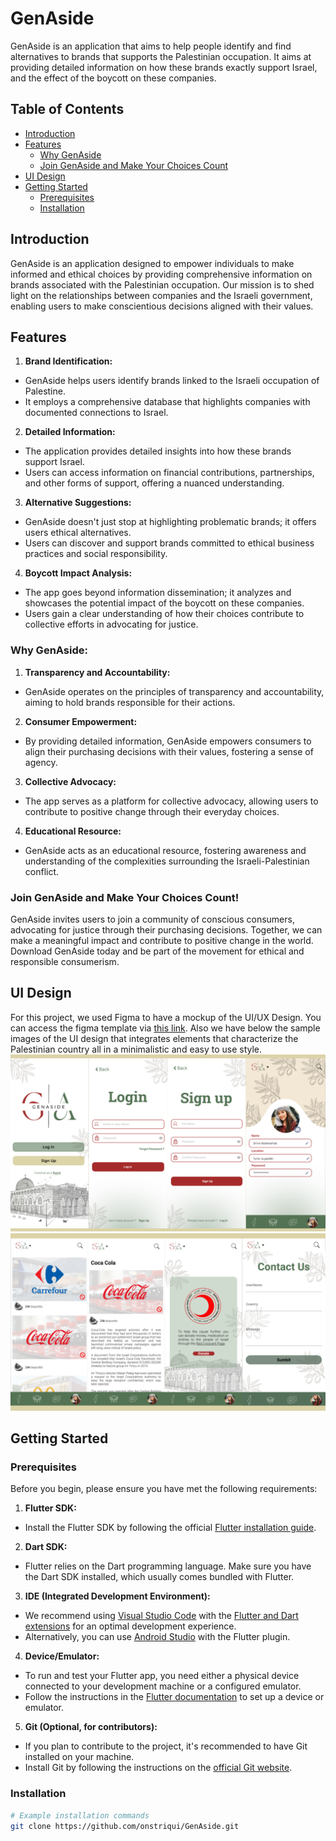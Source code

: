 # GenAside

GenAside is an application that aims to help people identify and find alternatives to brands that supports the Palestinian occupation.
It aims at providing detailed information on how these brands exactly support Israel, and the effect of the boycott on these companies.

## Table of Contents

- [Introduction](#introduction)
- [Features](#features)
  - [Why GenAside](#why-genaside)
  - [Join GenAside and Make Your Choices Count](#join-genaside-and-make-your-choices-count)
- [UI Design](#ui-design)
- [Getting Started](#getting-started)
  - [Prerequisites](#prerequisites)
  - [Installation](#installation)

## Introduction
GenAside is an application designed to empower individuals to make informed and ethical choices by providing comprehensive information on brands associated with the Palestinian occupation. Our mission is to shed light on the relationships between companies and the Israeli government, enabling users to make conscientious decisions aligned with their values.

## Features

1. **Brand Identification:**

- GenAside helps users identify brands linked to the Israeli occupation of Palestine.
- It employs a comprehensive database that highlights companies with documented connections to Israel.

2. **Detailed Information:**

- The application provides detailed insights into how these brands support Israel.
- Users can access information on financial contributions, partnerships, and other forms of support, offering a nuanced understanding.

3. **Alternative Suggestions:**

- GenAside doesn't just stop at highlighting problematic brands; it offers users ethical alternatives.
- Users can discover and support brands committed to ethical business practices and social responsibility.

4. **Boycott Impact Analysis:**
- The app goes beyond information dissemination; it analyzes and showcases the potential impact of the boycott on these companies.
- Users gain a clear understanding of how their choices contribute to collective efforts in advocating for justice.

### Why GenAside:

1. **Transparency and Accountability:**
- GenAside operates on the principles of transparency and accountability, aiming to hold brands responsible for their actions.

2. **Consumer Empowerment:**
- By providing detailed information, GenAside empowers consumers to align their purchasing decisions with their values, fostering a sense of agency.

3. **Collective Advocacy:**
- The app serves as a platform for collective advocacy, allowing users to contribute to positive change through their everyday choices.

4. **Educational Resource:**
- GenAside acts as an educational resource, fostering awareness and understanding of the complexities surrounding the Israeli-Palestinian conflict.

### Join GenAside and Make Your Choices Count!

GenAside invites users to join a community of conscious consumers, advocating for justice through their purchasing decisions. Together, we can make a meaningful impact and contribute to positive change in the world. Download GenAside today and be part of the movement for ethical and responsible consumerism.

## UI Design
For this project, we used Figma to have a mockup of the UI/UX Design.
You can access the figma template via [this link](https://www.figma.com/proto/RrVgXYD1drzgJq9wyqXeca/GenAside?type=design&node-id=67-47&t=cllQVyJGpb1Y0vfi-1&scaling=scale-down&page-id=0%3A1&starting-point-node-id=67%3A47&mode=design).
Also we have below the sample images of the UI design that integrates elements that characterize the Palestinian country all in a minimalistic and easy to use style.
![](GenAsidefinale/assets/ui1.png)
![](GenAsidefinale/assets/ui2.png)

## Getting Started

### Prerequisites

Before you begin, please ensure you have met the following requirements:

1. **Flutter SDK:**
  - Install the Flutter SDK by following the official [Flutter installation guide](https://flutter.dev/docs/get-started/install).

2. **Dart SDK:**
  - Flutter relies on the Dart programming language. Make sure you have the Dart SDK installed, which usually comes bundled with Flutter.

3. **IDE (Integrated Development Environment):**
  - We recommend using [Visual Studio Code](https://code.visualstudio.com/) with the [Flutter and Dart extensions](https://flutter.dev/docs/get-started/editor?tab=vscode) for an optimal development experience.
  - Alternatively, you can use [Android Studio](https://developer.android.com/studio) with the Flutter plugin.

4. **Device/Emulator:**
  - To run and test your Flutter app, you need either a physical device connected to your development machine or a configured emulator.
  - Follow the instructions in the [Flutter documentation](https://flutter.dev/docs/get-started/install) to set up a device or emulator.

5. **Git (Optional, for contributors):**
  - If you plan to contribute to the project, it's recommended to have Git installed on your machine.
  - Install Git by following the instructions on the [official Git website](https://git-scm.com/book/en/v2/Getting-Started-Installing-Git).

### Installation
```bash
# Example installation commands
git clone https://github.com/onstriqui/GenAside.git


